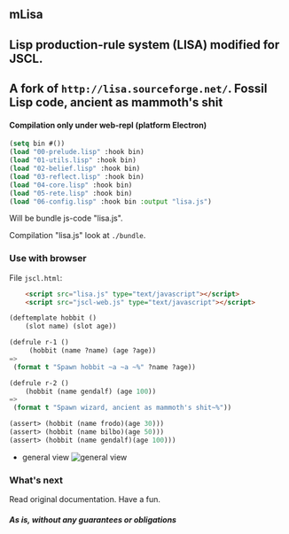 ## mLisa
## Lisp production-rule system (LISA) modified for JSCL.
## A fork of `http://lisa.sourceforge.net/`. Fossil Lisp code, ancient as mammoth's shit

#### Compilation only under web-repl (platform Electron)
```lisp
(setq bin #())
(load "00-prelude.lisp" :hook bin)
(load "01-utils.lisp" :hook bin)
(load "02-belief.lisp" :hook bin)
(load "03-reflect.lisp" :hook bin)
(load "04-core.lisp" :hook bin)
(load "05-rete.lisp" :hook bin)
(load "06-config.lisp" :hook bin :output "lisa.js")
```
Will be bundle js-code "lisa.js".

Compilation "lisa.js" look at `./bundle`.

### Use with browser

File `jscl.html`:

```html
    <script src="lisa.js" type="text/javascript"></script>
    <script src="jscl-web.js" type="text/javascript"></script>
```
```lisp
(deftemplate hobbit () 
    (slot name) (slot age))

(defrule r-1 ()
     (hobbit (name ?name) (age ?age))
=>
 (format t "Spawn hobbit ~a ~a ~%" ?name ?age))

(defrule r-2 ()
    (hobbit (name gendalf) (age 100))
=>
 (format t "Spawn wizard, ancient as mammoth's shit~%"))

(assert> (hobbit (name frodo)(age 30)))
(assert> (hobbit (name bilbo)(age 50)))
(assert> (hobbit (name gendalf)(age 100)))

```

- general view ![general view](https://github.com/vlad-km/mlisa/blob/master/jscl.png)


### What's next

Read original documentation.
Have a fun.

##### As is, without any guarantees or obligations
